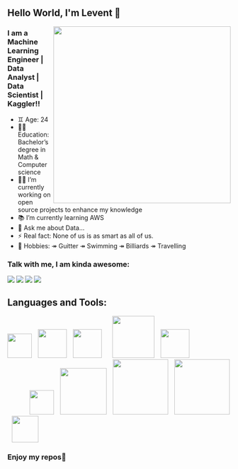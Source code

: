 ## Hello World, I'm Levent 👋


<img src=https://media.giphy.com/media/3oKIPEqDGUULpEU0aQ/giphy.gif width="400" height="400" align="right">

### I am a Machine Learning Engineer | Data Analyst | Data Scientist | Kaggler!!
- ♊️ Age: 24
- 👨‍🎓 Education: Bachelor’s degree in Math & Computer science
- 👨‍💻 I’m currently working on open source projects to enhance my knowledge
- 📚 I’m currently learning AWS
- 💬 Ask me about Data...
- ⚡ Real fact: None of us is as smart as all of us.
- 🎯 Hobbies: ↠ Guitter ↠ Swimming ↠ Billiards ↠ Travelling
### Talk with me, I am kinda awesome:
<p float="left">
<a href="mailto:leventoz997@gmail.com"><img src="https://img.shields.io/badge/Gmail-D14836?style=for-the-badge&logo=gmail&logoColor=white" /></a>
<a href="https://www.linkedin.com/in/levent-ozdemir/"><img src="https://img.shields.io/badge/LinkedIn-0077B5?style=for-the-badge&logo=linkedin&logoColor=white" /></a>
<a href="https://www.kaggle.com/leventoz"><img src="https://img.shields.io/badge/Kaggle-20BEFF?style=for-the-badge&logo=Kaggle&logoColor=white" /></a>
<a href="https://leventozdemir.medium.com/"><img src="https://img.shields.io/badge/Medium-12100E?style=for-the-badge&logo=medium&logoColor=white" /></a>
</p>

## Languages and Tools:
<p float="left">
<img src="https://img.icons8.com/color/144/000000/python--v2.png" width="55" hight="55">
<img src="https://img.icons8.com/nolan/128/sql.png" width="65" hight="65"   style="margin-left: 10"/>
<img src="https://upload.wikimedia.org/wikipedia/commons/5/5c/AWS_Simple_Icons_AWS_Cloud.svg" width="65" hight="75" style="margin-left: 10">
<img src="https://upload.wikimedia.org/wikipedia/commons/f/f3/Apache_Spark_logo.svg" width="95" hight="125" style="margin-left: 20">
<img src="https://img.icons8.com/color/144/000000/tensorflow.png" width="65" hight="65" style="margin-left: 10">
<img src="https://upload.wikimedia.org/wikipedia/commons/a/ae/Keras_logo.svg" width="55" hight="55" style="margin-left: 50">
<img src="https://upload.wikimedia.org/wikipedia/commons/0/05/Scikit_learn_logo_small.svg" width="105" hight="105" style="margin-left: 10">
<img src="https://upload.wikimedia.org/wikipedia/commons/3/31/NumPy_logo_2020.svg" width="125" hight="125" style="margin-left: 10">
<img src="https://upload.wikimedia.org/wikipedia/commons/e/ed/Pandas_logo.svg" width="125" hight="125" style="margin-left: 10">
<img src="https://upload.wikimedia.org/wikipedia/commons/0/01/Created_with_Matplotlib-logo.svg" width="60" hight="60" style="margin-left: 10">
</p>

### Enjoy my repos🦾
